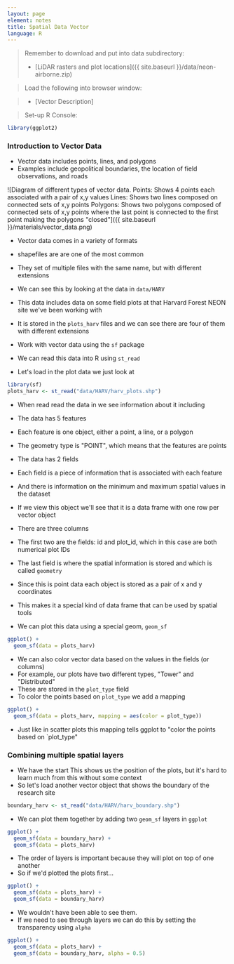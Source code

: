 ```yaml
---
layout: page
element: notes
title: Spatial Data Vector
language: R
--- 
```


> Remember to download and put into data subdirectory:
>
> * [LiDAR rasters and plot locations]({{ site.baseurl }}/data/neon-airborne.zip)

> Load the following into browser window:

> * [Vector Description]

> Set-up R Console:

```r
library(ggplot2)
```

### Introduction to Vector Data

* Vector data includes points, lines, and polygons
* Examples include geopolitical boundaries, the location of field observations, and roads

![Diagram of different types of vector data.
Points: Shows 4 points each associated with a pair of x,y values
Lines: Shows two lines composed on connected sets of x,y points
Polygons: Shows two polygons composed of connected sets of x,y points where the last point is connected to the first point making the polygons "closed"]({{ site.baseurl }}/materials/vector_data.png)

* Vector data comes in a variety of formats
* shapefiles are are one of the most common
* They set of multiple files with the same name, but with different extensions
* We can see this by looking at the data in `data/HARV`
* This data includes data on some field plots at that Harvard Forest NEON site we've been working with
* It is stored in the `plots_harv` files and we can see there are four of them with different extensions

* Work with vector data using the `sf` package
* We can read this data into R using `st_read`
* Let's load in the plot data we just look at 

```r
library(sf)
plots_harv <- st_read("data/HARV/harv_plots.shp")
```

* When read read the data in we see information about it including
* The data has 5 features
* Each feature is one object, either a point, a line, or a polygon
* The geometry type is "POINT", which means that the features are points
* The data has 2 fields
* Each field is a piece of information that is associated with each feature
* And there is information on the minimum and maximum spatial values in the dataset
* If we view this object we'll see that it is a data frame with one row per vector object
* There are three columns
* The first two are the fields: id and plot_id, which in this case are both numerical plot IDs
* The last field is where the spatial information is stored and which is called `geometry`
* Since this is point data each object is stored as a pair of x and y coordinates
* This makes it a special kind of data frame that can be used by spatial tools

* We can plot this data using a special geom, `geom_sf`

```r
ggplot() +
  geom_sf(data = plots_harv)
```

* We can also color vector data based on the values in the fields (or columns)
* For example, our plots have two different types, "Tower" and "Distributed"
* These are stored in the `plot_type` field
* To color the points based on `plot_type` we add a mapping

```r
ggplot() +
  geom_sf(data = plots_harv, mapping = aes(color = plot_type))
```

* Just like in scatter plots this mapping tells ggplot to "color the points based on `plot_type"


### Combining multiple spatial layers

* We have the start This shows us the position of the plots, but it's hard to learn much from this without some context
* So let's load another vector object that shows the boundary of the research site

```r
boundary_harv <- st_read("data/HARV/harv_boundary.shp")
```

* We can plot them together by adding two `geom_sf` layers in `ggplot`

```r
ggplot() +
  geom_sf(data = boundary_harv) +
  geom_sf(data = plots_harv)
```

* The order of layers is important because they will plot on top of one another
* So if we'd plotted the plots first...


```r
ggplot() +
  geom_sf(data = plots_harv) +
  geom_sf(data = boundary_harv)
```

* We wouldn't have been able to see them.
* If we need to see through layers we can do this by setting the transparency using `alpha`


```r
ggplot() +
  geom_sf(data = plots_harv) +
  geom_sf(data = boundary_harv, alpha = 0.5)
```
